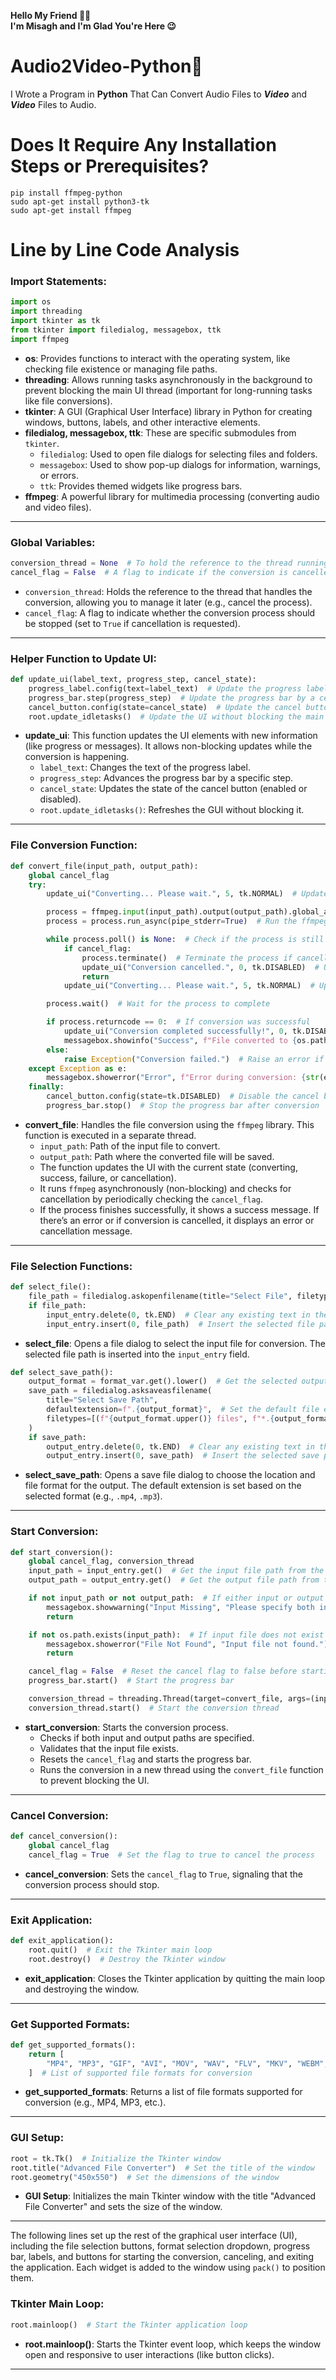 __Hello My Friend 👋🏻__ <br>
__I'm Misagh and I'm Glad You're Here 😉__

# Audio2Video-Python🐍
I Wrote a Program in __Python__ That Can Convert Audio Files to ***Video*** and ***Video*** Files to Audio.

# Does It Require Any Installation Steps or Prerequisites?
`` pip install ffmpeg-python `` <br>
`` sudo apt-get install python3-tk `` <br>
`` sudo apt-get install ffmpeg `` <br>

# Line by Line Code Analysis

### Import Statements:

```python
import os
import threading
import tkinter as tk
from tkinter import filedialog, messagebox, ttk
import ffmpeg
```

- **os**: Provides functions to interact with the operating system, like checking file existence or managing file paths.
- **threading**: Allows running tasks asynchronously in the background to prevent blocking the main UI thread (important for long-running tasks like file conversions).
- **tkinter**: A GUI (Graphical User Interface) library in Python for creating windows, buttons, labels, and other interactive elements.
- **filedialog, messagebox, ttk**: These are specific submodules from `tkinter`. 
  - `filedialog`: Used to open file dialogs for selecting files and folders.
  - `messagebox`: Used to show pop-up dialogs for information, warnings, or errors.
  - `ttk`: Provides themed widgets like progress bars.
- **ffmpeg**: A powerful library for multimedia processing (converting audio and video files).

---

### Global Variables:

```python
conversion_thread = None  # To hold the reference to the thread running the conversion
cancel_flag = False  # A flag to indicate if the conversion is cancelled
```

- `conversion_thread`: Holds the reference to the thread that handles the conversion, allowing you to manage it later (e.g., cancel the process).
- `cancel_flag`: A flag to indicate whether the conversion process should be stopped (set to `True` if cancellation is requested).

---

### Helper Function to Update UI:

```python
def update_ui(label_text, progress_step, cancel_state):
    progress_label.config(text=label_text)  # Update the progress label with new text
    progress_bar.step(progress_step)  # Update the progress bar by a certain step
    cancel_button.config(state=cancel_state)  # Update the cancel button state (enabled/disabled)
    root.update_idletasks()  # Update the UI without blocking the main loop
```

- **update_ui**: This function updates the UI elements with new information (like progress or messages). It allows non-blocking updates while the conversion is happening.
  - `label_text`: Changes the text of the progress label.
  - `progress_step`: Advances the progress bar by a specific step.
  - `cancel_state`: Updates the state of the cancel button (enabled or disabled).
  - `root.update_idletasks()`: Refreshes the GUI without blocking it.

---

### File Conversion Function:

```python
def convert_file(input_path, output_path):
    global cancel_flag
    try:
        update_ui("Converting... Please wait.", 5, tk.NORMAL)  # Update UI to show conversion in progress

        process = ffmpeg.input(input_path).output(output_path).global_args('-progress', 'pipe:1', '-nostats')
        process = process.run_async(pipe_stderr=True)  # Run the ffmpeg conversion process asynchronously

        while process.poll() is None:  # Check if the process is still running
            if cancel_flag:
                process.terminate()  # Terminate the process if cancellation is requested
                update_ui("Conversion cancelled.", 0, tk.DISABLED)  # Update UI to show cancellation
                return
            update_ui("Converting... Please wait.", 5, tk.NORMAL)  # Update UI during conversion

        process.wait()  # Wait for the process to complete

        if process.returncode == 0:  # If conversion was successful
            update_ui("Conversion completed successfully!", 0, tk.DISABLED)  # Show success message
            messagebox.showinfo("Success", f"File converted to {os.path.splitext(output_path)[1][1:].upper()}!")
        else:
            raise Exception("Conversion failed.")  # Raise an error if conversion failed
    except Exception as e:
        messagebox.showerror("Error", f"Error during conversion: {str(e)}")  # Show an error message in case of failure
    finally:
        cancel_button.config(state=tk.DISABLED)  # Disable the cancel button once the process ends
        progress_bar.stop()  # Stop the progress bar after conversion
```

- **convert_file**: Handles the file conversion using the `ffmpeg` library. This function is executed in a separate thread.
  - `input_path`: Path of the input file to convert.
  - `output_path`: Path where the converted file will be saved.
  - The function updates the UI with the current state (converting, success, failure, or cancellation).
  - It runs `ffmpeg` asynchronously (non-blocking) and checks for cancellation by periodically checking the `cancel_flag`.
  - If the process finishes successfully, it shows a success message. If there’s an error or if conversion is cancelled, it displays an error or cancellation message.

---

### File Selection Functions:

```python
def select_file():
    file_path = filedialog.askopenfilename(title="Select File", filetypes=[("All Files", "*.*")])
    if file_path:
        input_entry.delete(0, tk.END)  # Clear any existing text in the input entry
        input_entry.insert(0, file_path)  # Insert the selected file path
```

- **select_file**: Opens a file dialog to select the input file for conversion. The selected file path is inserted into the `input_entry` field.

```python
def select_save_path():
    output_format = format_var.get().lower()  # Get the selected output format (lowercased)
    save_path = filedialog.asksaveasfilename(
        title="Select Save Path", 
        defaultextension=f".{output_format}",  # Set the default file extension based on the selected format
        filetypes=[(f"{output_format.upper()} files", f"*.{output_format}")]
    )
    if save_path:
        output_entry.delete(0, tk.END)  # Clear any existing text in the output entry
        output_entry.insert(0, save_path)  # Insert the selected save path
```

- **select_save_path**: Opens a save file dialog to choose the location and file format for the output. The default extension is set based on the selected format (e.g., `.mp4`, `.mp3`).

---

### Start Conversion:

```python
def start_conversion():
    global cancel_flag, conversion_thread
    input_path = input_entry.get()  # Get the input file path from the entry field
    output_path = output_entry.get()  # Get the output file path from the entry field

    if not input_path or not output_path:  # If either input or output path is missing
        messagebox.showwarning("Input Missing", "Please specify both input and output paths.")
        return

    if not os.path.exists(input_path):  # If input file does not exist
        messagebox.showerror("File Not Found", "Input file not found.")
        return

    cancel_flag = False  # Reset the cancel flag to false before starting
    progress_bar.start()  # Start the progress bar

    conversion_thread = threading.Thread(target=convert_file, args=(input_path, output_path))  # Create a new thread for conversion
    conversion_thread.start()  # Start the conversion thread
```

- **start_conversion**: Starts the conversion process.
  - Checks if both input and output paths are specified.
  - Validates that the input file exists.
  - Resets the `cancel_flag` and starts the progress bar.
  - Runs the conversion in a new thread using the `convert_file` function to prevent blocking the UI.

---

### Cancel Conversion:

```python
def cancel_conversion():
    global cancel_flag
    cancel_flag = True  # Set the flag to true to cancel the process
```

- **cancel_conversion**: Sets the `cancel_flag` to `True`, signaling that the conversion process should stop.

---

### Exit Application:

```python
def exit_application():
    root.quit()  # Exit the Tkinter main loop
    root.destroy()  # Destroy the Tkinter window
```

- **exit_application**: Closes the Tkinter application by quitting the main loop and destroying the window.

---

### Get Supported Formats:

```python
def get_supported_formats():
    return [
        "MP4", "MP3", "GIF", "AVI", "MOV", "WAV", "FLV", "MKV", "WEBM", "AAC", "OGG"
    ]  # List of supported file formats for conversion
```

- **get_supported_formats**: Returns a list of file formats supported for conversion (e.g., MP4, MP3, etc.).

---

### GUI Setup:

```python
root = tk.Tk()  # Initialize the Tkinter window
root.title("Advanced File Converter")  # Set the title of the window
root.geometry("450x550")  # Set the dimensions of the window
```

- **GUI Setup**: Initializes the main Tkinter window with the title "Advanced File Converter" and sets the size of the window.

---

The following lines set up the rest of the graphical user interface (UI), including the file selection buttons, format selection dropdown, progress bar, labels, and buttons for starting the conversion, canceling, and exiting the application. Each widget is added to the window using `pack()` to position them.

### Tkinter Main Loop:

```python
root.mainloop()  # Start the Tkinter application loop
```

- **root.mainloop()**: Starts the Tkinter event loop, which keeps the window open and responsive to user interactions (like button clicks).

---

